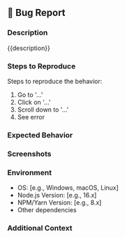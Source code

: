 ## 🐛 Bug Report

### Description
{{description}}

### Steps to Reproduce
Steps to reproduce the behavior:
1. Go to '...'
2. Click on '...'
3. Scroll down to '...'
4. See error

### Expected Behavior
<!-- A clear and concise description of what you expected to happen. -->

### Screenshots
<!-- If applicable, add screenshots to help explain your problem. -->

### Environment
- OS: [e.g., Windows, macOS, Linux]
- Node.js Version: [e.g., 16.x]
- NPM/Yarn Version: [e.g., 8.x]
- Other dependencies

### Additional Context
<!-- Add any other context about the problem here. -->
